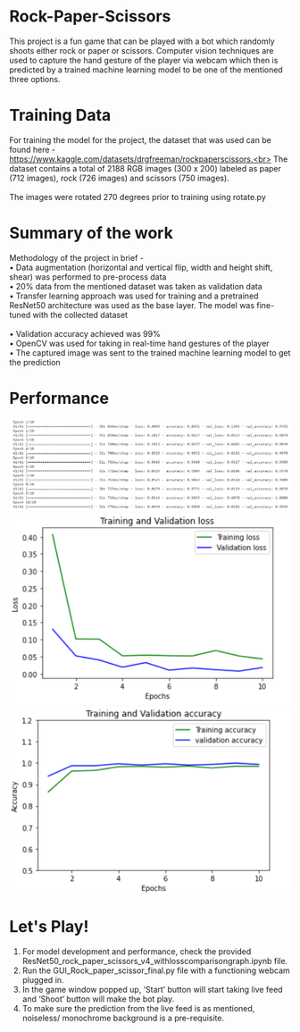 # Rock-Paper-Scissors
This project is a fun game that can be played with a bot which randomly shoots either rock or paper or scissors. Computer vision techniques are used to capture the hand gesture of the player via webcam which then is predicted by a trained machine learning model to be one of the mentioned three options.<br> 
# Training Data  
For training the model for the project, the dataset that was used can be found here - https://www.kaggle.com/datasets/drgfreeman/rockpaperscissors.<br> 
The dataset contains a total of 2188 RGB images (300 x 200) labeled as paper (712 images), rock (726 images) and scissors (750 images).<br>   
The images were rotated 270 degrees prior to training using rotate.py<br>
# Summary of the work 
Methodology of the project in brief -<br>
•	Data augmentation (horizontal and vertical flip, width and height shift, shear) was performed to pre-process data<br>
•	20% data from the mentioned dataset was taken as validation data<br>
•	Transfer learning approach was used for training and a pretrained ResNet50 architecture was used as the base layer. The model was fine-tuned with the collected dataset<br>     
•	Validation accuracy achieved was 99%<br> 
•	OpenCV was used for taking in real-time hand gestures of the player<br> 
•	The captured image was sent to the trained machine learning model to get the prediction<br> 
# Performance 
![Training Performace](Performance.PNG)  
![Training Performace](Loss.PNG)   
![Training Performace](Accuracy_1.PNG) 
# Let's Play! 
1. For model development and performance, check the provided ResNet50_rock_paper_scissors_v4_withlosscomparisongraph.ipynb file.<br>
2. Run the GUI_Rock_paper_scissor_final.py file with a functioning webcam plugged in.<br>
3. In the game window popped up, ‘Start’ button will start taking live feed and ‘Shoot’ button will make the bot play.<br> 
4. To make sure the prediction from the live feed is as mentioned, noiseless/ monochrome background is a pre-requisite.<br>

